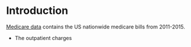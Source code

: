 # Introduction
[Medicare data](https://www.kaggle.com/cms/comments) contains the US nationwide medicare bills from 2011-2015.  

- The outpatient charges  
